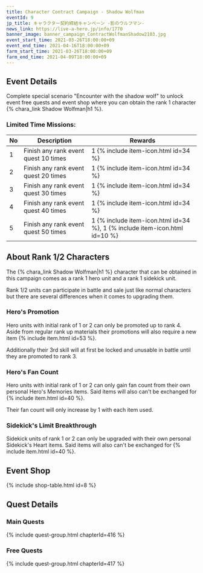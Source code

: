 ```yaml
---
title: Character Contract Campaign - Shadow Wolfman
eventId: 9
jp_title: キャラクター契約締結キャンペーン -影のウルフマン-
news_link: https://live-a-hero.jp/info/1770
banner_image: banner_campaign_ContractWolfmanShadow2103.jpg
event_start_time: 2021-03-26T18:00:00+09
event_end_time: 2021-04-16T18:00:00+09
farm_start_time: 2021-03-26T18:00:00+09
farm_end_time: 2021-04-09T18:00:00+09
---
```


## Event Details

Complete special scenario "Encounter with the shadow wolf" to unlock event free quests and event shop where you can obtain the rank 1 character {% chara_link Shadow Wolfman|h1 %}.


### Limited Time Missions: 

| No | Description | Rewards |
|----|-----------------------------------------------------------|----------------|
| 1  | Finish any rank event quest 10 times | 1 {% include item-icon.html id=34 %} |
| 2  | Finish any rank event quest 20 times | 1 {% include item-icon.html id=34 %} |
| 3  | Finish any rank event quest 30 times | 1 {% include item-icon.html id=34 %} |
| 4  | Finish any rank event quest 40 times | 1 {% include item-icon.html id=34 %} |
| 5  | Finish any rank event quest 50 times | 1 {% include item-icon.html id=34 %}, 1 {% include item-icon.html id=10 %} |

## About Rank 1/2 Characters

The {% chara_link Shadow Wolfman|h1 %} character that can be obtained in this campaign comes as a rank 1 hero unit and a rank 1 sidekick unit.

Rank 1/2 units can participate in battle and sale just like normal characters but there are several differences when it comes to upgrading them.

### Hero's Promotion

Hero units with initial rank of 1 or 2 can only be promoted up to rank 4. Aside from regular rank up materials their promotions will also require a new item {% include item.html id=53 %}.

Additionally their 3rd skill will at first be locked and unusable in battle until they are promoted to rank 3.

### Hero's Fan Count

Hero units with initial rank of 1 or 2 can only gain fan count from their own personal Hero's Memories items. Said items will also can't be exchanged for {% include item.html id=40 %}.

Their fan count will only increase by 1 with each item used.

### Sidekick's Limit Breakthrough

Sidekick units of rank 1 or 2 can only be upgraded with their own personal Sidekick's Heart items. Said items will also can't be exchanged for {% include item.html id=40 %}.

## Event Shop

{% include shop-table.html id=8 %}

## Quest Details

### Main Quests

{% include quest-group.html chapterId=416 %}

### Free Quests

{% include quest-group.html chapterId=417 %}
